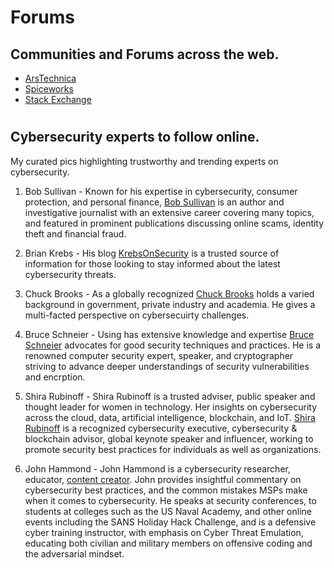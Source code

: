 # Forums
## Communities and Forums across the web.


- [ArsTechnica](https://arstechnica.com/civis/)
- [Spiceworks](https://community.spiceworks.com/)
- [Stack Exchange](https://stackexchange.com/sites#technology)
 
#
## Cybersecurity experts to follow online. 
My curated pics highlighting trustworthy and trending experts on cybersecurity.

1. Bob Sullivan - Known for his expertise in cybersecurity, consumer protection, and personal finance, [Bob Sullivan](https://bobsullivan.net/) is an author and investigative journalist with an extensive career covering many topics, and featured in prominent publications discussing online scams, identity theft and financial fraud.

2. Brian Krebs - His blog [KrebsOnSecurity](https://krebsonsecurity.com/) is a trusted source of information for those looking to stay informed about the latest cybersecurity threats.

3. Chuck Brooks - As a globally recognized [Chuck Brooks](https://www.linkedin.com/in/chuckbrooks/) holds a varied background in government, private industry and academia. He gives a multi-facted perspective on cybersecuirty challenges.

4. Bruce Schneier - Using has extensive knowledge and expertise [Bruce Schneier](https://www.schneier.com/) advocates for good security techniques and practices. He is a renowned computer security expert, speaker, and cryptographer striving to advance deeper understandings of security vulnerabilities and encrption.

5. Shira Rubinoff - Shira Rubinoff is a trusted adviser, public speaker and thought leader for women in technology. Her insights on cybersecurity across the cloud, data, artificial intelligence, blockchain, and IoT. [Shira Rubinoff](https://www.youtube.com/@ShiraRubinoffTV/about) is a recognized cybersecurity executive, cybersecurity & blockchain advisor, global keynote speaker and influencer, working to promote security best practices for individuals as well as organizations.

6. John Hammond - John Hammond is a cybersecurity researcher, educator, [content creator](https://www.youtube.com/@_JohnHammond). John provides insightful commentary on cybersecurity best practices, and the common mistakes MSPs make when it comes to cybersecurity. He speaks at security conferences, to students at colleges such as the US Naval Academy, and other online events including the SANS Holiday Hack Challenge, and is a defensive cyber training instructor, with emphasis on Cyber Threat Emulation, educating both civilian and military members on offensive coding and the adversarial mindset.
 
#
 

